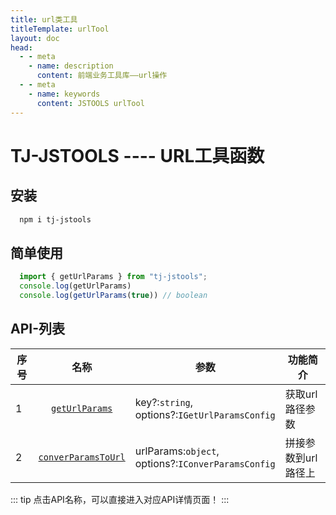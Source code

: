 ```yaml
---
title: url类工具
titleTemplate: urlTool
layout: doc
head:
  - - meta
    - name: description
      content: 前端业务工具库——url操作
  - - meta
    - name: keywords
      content: JSTOOLS urlTool
---
```


# TJ-JSTOOLS ---- URL工具函数

## 安装

```sh
  npm i tj-jstools
```
## 简单使用

```js {1,3}
  import { getUrlParams } from "tj-jstools";
  console.log(getUrlParams)
  console.log(getUrlParams(true)) // boolean
```

## API-列表


| 序号 |    名称     | 参数            | 功能简介                    |
| ---- | :--------------: | --------------- | --------------------------- |
| 1    | [`getUrlParams`](./getUrlParams.html) | key?:`string`,<br/> options?:`IGetUrlParamsConfig` | 获取url路径参数 |
| 2    | [`converParamsToUrl`](./converParamsToUrl.html)  | urlParams:`object`,<br/>options?:`IConverParamsConfig` | 拼接参数到url路径上  |
::: tip
点击API名称，可以直接进入对应API详情页面！
:::
